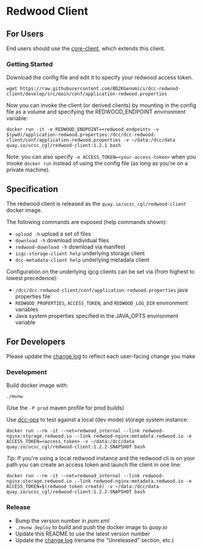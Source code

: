 # Redwood Client

## For Users
End users should use the [core-client](https://github.com/BD2KGenomics/dcc-spinnaker-client), which extends this client.

### Getting Started
Download the config file and edit it to specify your redwood access token.
```
wget https://raw.githubusercontent.com/BD2KGenomics/dcc-redwood-client/develop/src/main/conf/application-redwood.properties
```

Now you can invoke the client (or derived clients) by mounting in the config file as a volume and specifying the REDWOOD_ENDPOINT environment variable:
```
docker run -it -e REDWOOD_ENDPOINT=<redwood_endpoint> -v $(pwd)/application-redwood.properties:/dcc/dcc-redwood-client/conf/application-redwood.properties -v ~/data:/dcc/data quay.io/ucsc_cgl/redwood-client:1.2.1 bash
```

Note: you can also specify `-e ACCESS_TOKEN=<your-access-token>` when you invoke `docker run` instead of using the config file (as long as you're on a private machine).

## Specification
The redwood client is released as the `quay.io/ucsc_cgl/redwood-client` docker image.

The following commands are exposed (help commands shown):
- `upload -h` upload a set of files
- `download -h` download individual files
- `redwood-download -h` download via manifest
- `icgc-storage-client help` underlying storage client
- `dcc-metadata-client help` underlying metadata client

Configuration on the underlying igcg clients can be set via (from highest to lowest precedence):
- `/dcc/dcc-redwood-client/conf/application-redwood.properties` java properties file
- `REDWOOD_PROPERTIES`, `ACCESS_TOKEN`, and `REDWOOD_LOG_DIR` environment variables
- Java system properties specified in the JAVA_OPTS environment variable

## For Developers
Please update the [change log](CHANGELOG.md) to reflect each user-facing change you make

### Development
Build docker image with:
```
./mvnw
```
(Use the `-P prod` maven profile for prod builds)

Use [dcc-ops](https://github.com/BD2KGenomics/dcc-ops) to test against a local (dev mode) storage system instance:
```
docker run --rm -it --net=redwood_internal --link redwood-nginx:storage.redwood.io --link redwood-nginx:metadata.redwood.io -e ACCESS_TOKEN=<access_token> -v ~/data:/dcc/data quay.io/ucsc_cgl/redwood-client:1.2.2-SNAPSHOT bash
```

_Tip:_ If you're using a local redwood instance and the redwood cli is on your path you can create an access token and launch the client in one line:
```
docker run --rm -it --net=redwood_internal --link redwood-nginx:storage.redwood.io --link redwood-nginx:metadata.redwood.io -e ACCESS_TOKEN=$(redwood token create) -v ~/data:/dcc/data quay.io/ucsc_cgl/redwood-client:1.2.2-SNAPSHOT bash
```

### Release
- Bump  the version number in _pom.xml_
- `./mvnw deploy` to build and push the docker image to _quay.io_
- Update this README to use the latest version number
- Update the [change log](CHANGELOG.md) (rename the "Unreleased" section, etc.)
